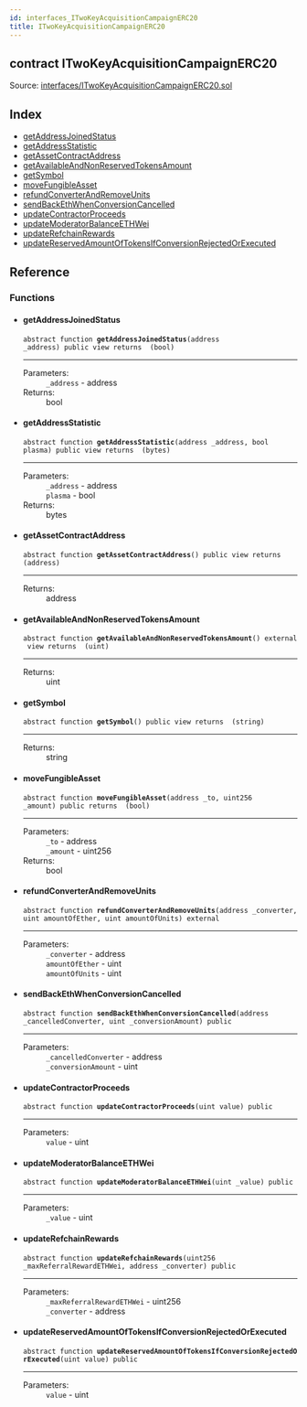 ```yaml
---
id: interfaces_ITwoKeyAcquisitionCampaignERC20
title: ITwoKeyAcquisitionCampaignERC20
---
```


<div class="contract-doc"><div class="contract"><h2 class="contract-header"><span class="contract-kind">contract</span> ITwoKeyAcquisitionCampaignERC20</h2><div class="source">Source: <a href="git+https://github.com/2keynet/web3-alpha/blob/v0.0.3/contracts/interfaces/ITwoKeyAcquisitionCampaignERC20.sol" target="_blank">interfaces/ITwoKeyAcquisitionCampaignERC20.sol</a></div></div><div class="index"><h2>Index</h2><ul><li><a href="interfaces_ITwoKeyAcquisitionCampaignERC20.html#getAddressJoinedStatus">getAddressJoinedStatus</a></li><li><a href="interfaces_ITwoKeyAcquisitionCampaignERC20.html#getAddressStatistic">getAddressStatistic</a></li><li><a href="interfaces_ITwoKeyAcquisitionCampaignERC20.html#getAssetContractAddress">getAssetContractAddress</a></li><li><a href="interfaces_ITwoKeyAcquisitionCampaignERC20.html#getAvailableAndNonReservedTokensAmount">getAvailableAndNonReservedTokensAmount</a></li><li><a href="interfaces_ITwoKeyAcquisitionCampaignERC20.html#getSymbol">getSymbol</a></li><li><a href="interfaces_ITwoKeyAcquisitionCampaignERC20.html#moveFungibleAsset">moveFungibleAsset</a></li><li><a href="interfaces_ITwoKeyAcquisitionCampaignERC20.html#refundConverterAndRemoveUnits">refundConverterAndRemoveUnits</a></li><li><a href="interfaces_ITwoKeyAcquisitionCampaignERC20.html#sendBackEthWhenConversionCancelled">sendBackEthWhenConversionCancelled</a></li><li><a href="interfaces_ITwoKeyAcquisitionCampaignERC20.html#updateContractorProceeds">updateContractorProceeds</a></li><li><a href="interfaces_ITwoKeyAcquisitionCampaignERC20.html#updateModeratorBalanceETHWei">updateModeratorBalanceETHWei</a></li><li><a href="interfaces_ITwoKeyAcquisitionCampaignERC20.html#updateRefchainRewards">updateRefchainRewards</a></li><li><a href="interfaces_ITwoKeyAcquisitionCampaignERC20.html#updateReservedAmountOfTokensIfConversionRejectedOrExecuted">updateReservedAmountOfTokensIfConversionRejectedOrExecuted</a></li></ul></div><div class="reference"><h2>Reference</h2><div class="functions"><h3>Functions</h3><ul><li><div class="item function"><span id="getAddressJoinedStatus" class="anchor-marker"></span><h4 class="name">getAddressJoinedStatus</h4><div class="body"><code class="signature"><span>abstract </span>function <strong>getAddressJoinedStatus</strong><span>(address _address) </span><span>public </span><span>view </span><span>returns  (bool) </span></code><hr/><dl><dt><span class="label-parameters">Parameters:</span></dt><dd><div><code>_address</code> - address</div></dd><dt><span class="label-return">Returns:</span></dt><dd>bool</dd></dl></div></div></li><li><div class="item function"><span id="getAddressStatistic" class="anchor-marker"></span><h4 class="name">getAddressStatistic</h4><div class="body"><code class="signature"><span>abstract </span>function <strong>getAddressStatistic</strong><span>(address _address, bool plasma) </span><span>public </span><span>view </span><span>returns  (bytes) </span></code><hr/><dl><dt><span class="label-parameters">Parameters:</span></dt><dd><div><code>_address</code> - address</div><div><code>plasma</code> - bool</div></dd><dt><span class="label-return">Returns:</span></dt><dd>bytes</dd></dl></div></div></li><li><div class="item function"><span id="getAssetContractAddress" class="anchor-marker"></span><h4 class="name">getAssetContractAddress</h4><div class="body"><code class="signature"><span>abstract </span>function <strong>getAssetContractAddress</strong><span>() </span><span>public </span><span>view </span><span>returns  (address) </span></code><hr/><dl><dt><span class="label-return">Returns:</span></dt><dd>address</dd></dl></div></div></li><li><div class="item function"><span id="getAvailableAndNonReservedTokensAmount" class="anchor-marker"></span><h4 class="name">getAvailableAndNonReservedTokensAmount</h4><div class="body"><code class="signature"><span>abstract </span>function <strong>getAvailableAndNonReservedTokensAmount</strong><span>() </span><span>external </span><span>view </span><span>returns  (uint) </span></code><hr/><dl><dt><span class="label-return">Returns:</span></dt><dd>uint</dd></dl></div></div></li><li><div class="item function"><span id="getSymbol" class="anchor-marker"></span><h4 class="name">getSymbol</h4><div class="body"><code class="signature"><span>abstract </span>function <strong>getSymbol</strong><span>() </span><span>public </span><span>view </span><span>returns  (string) </span></code><hr/><dl><dt><span class="label-return">Returns:</span></dt><dd>string</dd></dl></div></div></li><li><div class="item function"><span id="moveFungibleAsset" class="anchor-marker"></span><h4 class="name">moveFungibleAsset</h4><div class="body"><code class="signature"><span>abstract </span>function <strong>moveFungibleAsset</strong><span>(address _to, uint256 _amount) </span><span>public </span><span>returns  (bool) </span></code><hr/><dl><dt><span class="label-parameters">Parameters:</span></dt><dd><div><code>_to</code> - address</div><div><code>_amount</code> - uint256</div></dd><dt><span class="label-return">Returns:</span></dt><dd>bool</dd></dl></div></div></li><li><div class="item function"><span id="refundConverterAndRemoveUnits" class="anchor-marker"></span><h4 class="name">refundConverterAndRemoveUnits</h4><div class="body"><code class="signature"><span>abstract </span>function <strong>refundConverterAndRemoveUnits</strong><span>(address _converter, uint amountOfEther, uint amountOfUnits) </span><span>external </span></code><hr/><dl><dt><span class="label-parameters">Parameters:</span></dt><dd><div><code>_converter</code> - address</div><div><code>amountOfEther</code> - uint</div><div><code>amountOfUnits</code> - uint</div></dd></dl></div></div></li><li><div class="item function"><span id="sendBackEthWhenConversionCancelled" class="anchor-marker"></span><h4 class="name">sendBackEthWhenConversionCancelled</h4><div class="body"><code class="signature"><span>abstract </span>function <strong>sendBackEthWhenConversionCancelled</strong><span>(address _cancelledConverter, uint _conversionAmount) </span><span>public </span></code><hr/><dl><dt><span class="label-parameters">Parameters:</span></dt><dd><div><code>_cancelledConverter</code> - address</div><div><code>_conversionAmount</code> - uint</div></dd></dl></div></div></li><li><div class="item function"><span id="updateContractorProceeds" class="anchor-marker"></span><h4 class="name">updateContractorProceeds</h4><div class="body"><code class="signature"><span>abstract </span>function <strong>updateContractorProceeds</strong><span>(uint value) </span><span>public </span></code><hr/><dl><dt><span class="label-parameters">Parameters:</span></dt><dd><div><code>value</code> - uint</div></dd></dl></div></div></li><li><div class="item function"><span id="updateModeratorBalanceETHWei" class="anchor-marker"></span><h4 class="name">updateModeratorBalanceETHWei</h4><div class="body"><code class="signature"><span>abstract </span>function <strong>updateModeratorBalanceETHWei</strong><span>(uint _value) </span><span>public </span></code><hr/><dl><dt><span class="label-parameters">Parameters:</span></dt><dd><div><code>_value</code> - uint</div></dd></dl></div></div></li><li><div class="item function"><span id="updateRefchainRewards" class="anchor-marker"></span><h4 class="name">updateRefchainRewards</h4><div class="body"><code class="signature"><span>abstract </span>function <strong>updateRefchainRewards</strong><span>(uint256 _maxReferralRewardETHWei, address _converter) </span><span>public </span></code><hr/><dl><dt><span class="label-parameters">Parameters:</span></dt><dd><div><code>_maxReferralRewardETHWei</code> - uint256</div><div><code>_converter</code> - address</div></dd></dl></div></div></li><li><div class="item function"><span id="updateReservedAmountOfTokensIfConversionRejectedOrExecuted" class="anchor-marker"></span><h4 class="name">updateReservedAmountOfTokensIfConversionRejectedOrExecuted</h4><div class="body"><code class="signature"><span>abstract </span>function <strong>updateReservedAmountOfTokensIfConversionRejectedOrExecuted</strong><span>(uint value) </span><span>public </span></code><hr/><dl><dt><span class="label-parameters">Parameters:</span></dt><dd><div><code>value</code> - uint</div></dd></dl></div></div></li></ul></div></div></div>

